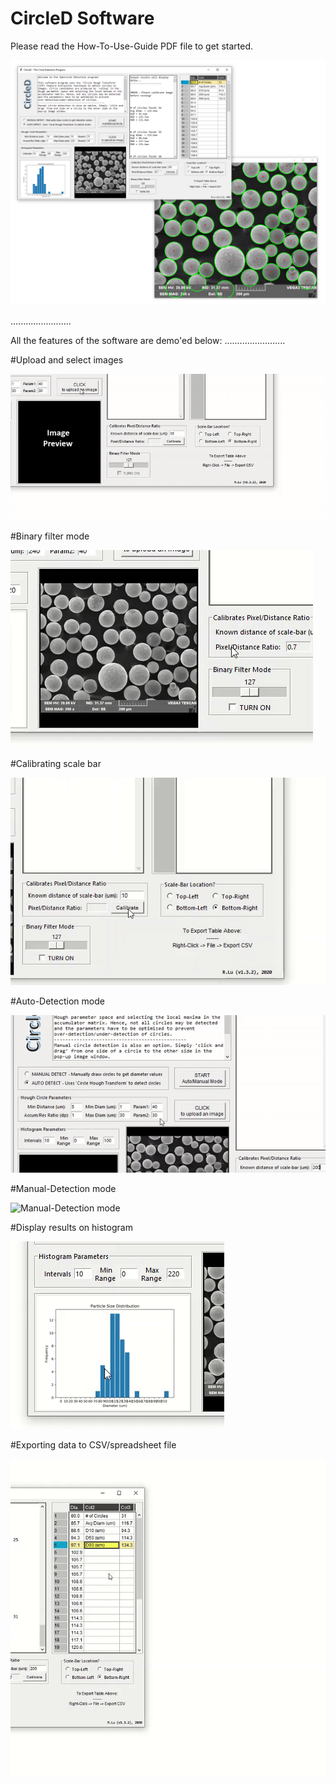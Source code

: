 # CircleD Software

Please read the How-To-Use-Guide PDF file to get started.

![Main image of software](CircleD_v1.3.2.PNG)

........................

All the features of the software are demo'ed below:
........................

#Upload and select images

![Upload and select images](Features_MP4_GIF/Upload_select_img.gif)

#Binary filter mode

![Binary filter mode](Features_MP4_GIF/Binary_filter_mode.gif)

#Calibrating scale bar

![Calibrating scale bar](Features_MP4_GIF/Calibrate_Scale_Bar.gif)

#Auto-Detection mode

![Auto-Detection mode](Features_MP4_GIF/AutoDetect_mode.gif)

#Manual-Detection mode

![Manual-Detection mode](Features_MP4_GIF/Manual_combine_mode.gif)

#Display results on histogram

![Display results on histogram](Features_MP4_GIF/Histogram_mode.gif)

#Exporting data to CSV/spreadsheet file

![Exporting data to CSV/spreadsheet file](Features_MP4_GIF/Export_spreadsheet.gif)
